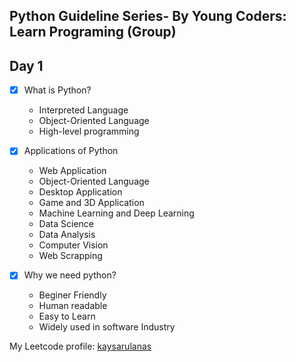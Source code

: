 ## Python Guideline Series- By Young Coders: Learn Programing (Group)

## Day 1

- [x] What is Python?

  - Interpreted Language
  - Object-Oriented Language
  - High-level programming

- [x] Applications of Python
  - Web Application
  - Object-Oriented Language
  - Desktop Application
  - Game and 3D Application
  - Machine Learning and Deep Learning
  - Data Science
  - Data Analysis
  - Computer Vision
  - Web Scrapping
- [x] Why we need python?
  - Beginer Friendly
  - Human readable
  - Easy to Learn
  - Widely used in software Industry

My Leetcode profile: [kaysarulanas](https://leetcode.com/kaysarulanas01/)
